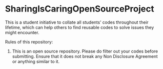 # SharingIsCaringOpenSourceProject

This is a student initiative to collate all students' codes throughout their lifetime, which can help others to find reusable codes to solve issues they might encounter.

Rules of this repository:
1. This is an open source repository. Please do filter out your codes before submitting. Ensure that it does not break any Non Disclosure Agreement or anything similar to it.
